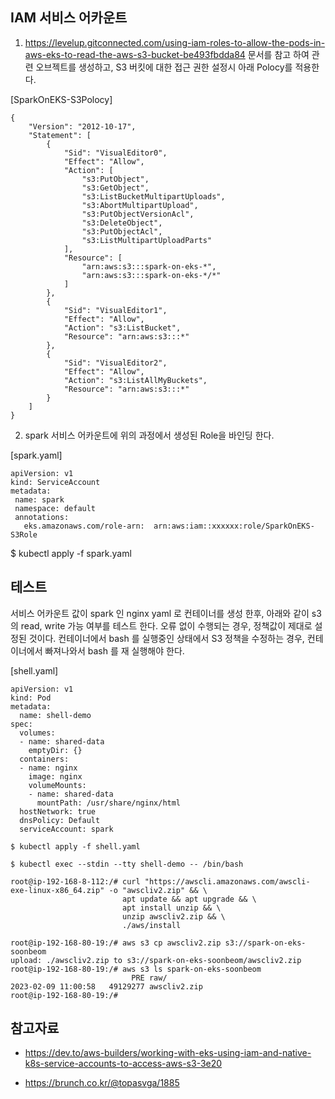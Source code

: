 ## IAM 서비스 어카운트 ##

1. https://levelup.gitconnected.com/using-iam-roles-to-allow-the-pods-in-aws-eks-to-read-the-aws-s3-bucket-be493fbdda84 문서를 참고 하여 관련 오브젝트를 생성하고, S3 버킷에 대한 접근 권한 설정시 아래 Polocy를 적용한다.

[SparkOnEKS-S3Polocy]
```
{
    "Version": "2012-10-17",
    "Statement": [
        {
            "Sid": "VisualEditor0",
            "Effect": "Allow",
            "Action": [
                "s3:PutObject",
                "s3:GetObject",
                "s3:ListBucketMultipartUploads",
                "s3:AbortMultipartUpload",
                "s3:PutObjectVersionAcl",
                "s3:DeleteObject",
                "s3:PutObjectAcl",
                "s3:ListMultipartUploadParts"
            ],
            "Resource": [
                "arn:aws:s3:::spark-on-eks-*",
                "arn:aws:s3:::spark-on-eks-*/*"
            ]
        },
        {
            "Sid": "VisualEditor1",
            "Effect": "Allow",
            "Action": "s3:ListBucket",
            "Resource": "arn:aws:s3:::*"
        },
        {
            "Sid": "VisualEditor2",
            "Effect": "Allow",
            "Action": "s3:ListAllMyBuckets",
            "Resource": "arn:aws:s3:::*"
        }
    ]
}
```

2. spark 서비스 어카운트에 위의 과정에서 생성된 Role을 바인딩 한다.

[spark.yaml]
```
apiVersion: v1
kind: ServiceAccount
metadata:
 name: spark
 namespace: default
 annotations:
   eks.amazonaws.com/role-arn:  arn:aws:iam::xxxxxx:role/SparkOnEKS-S3Role
```
$ kubectl apply -f spark.yaml 



## 테스트 ##

서비스 어카운트 값이 spark 인 nginx yaml 로 컨테이너를 생성 한후, 아래와 같이 s3의 read, write 가능 여부를 테스트 한다.
오류 없이 수행되는 경우, 정책값이 제대로 설정된 것이다. 컨테이너에서 bash 를 실행중인 상태에서 S3 정책을 수정하는 경우, 컨테이너에서 빠져나와서 bash 를 재 실행해야 한다.   

[shell.yaml]
```
apiVersion: v1
kind: Pod
metadata:
  name: shell-demo
spec:
  volumes:
  - name: shared-data
    emptyDir: {}
  containers:
  - name: nginx
    image: nginx
    volumeMounts:
    - name: shared-data
      mountPath: /usr/share/nginx/html
  hostNetwork: true
  dnsPolicy: Default
  serviceAccount: spark
```

```
$ kubectl apply -f shell.yaml

$ kubectl exec --stdin --tty shell-demo -- /bin/bash

root@ip-192-168-8-112:/# curl "https://awscli.amazonaws.com/awscli-exe-linux-x86_64.zip" -o "awscliv2.zip" && \
                         apt update && apt upgrade && \
                         apt install unzip && \
                         unzip awscliv2.zip && \
                         ./aws/install

root@ip-192-168-80-19:/# aws s3 cp awscliv2.zip s3://spark-on-eks-soonbeom
upload: ./awscliv2.zip to s3://spark-on-eks-soonbeom/awscliv2.zip
root@ip-192-168-80-19:/# aws s3 ls spark-on-eks-soonbeom
                           PRE raw/
2023-02-09 11:00:58   49129277 awscliv2.zip
root@ip-192-168-80-19:/#
```





## 참고자료 ##



* https://dev.to/aws-builders/working-with-eks-using-iam-and-native-k8s-service-accounts-to-access-aws-s3-3e20

* https://brunch.co.kr/@topasvga/1885
